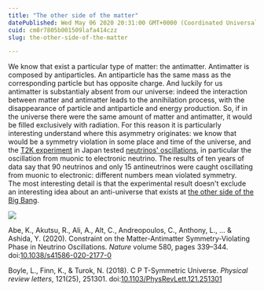 ```yaml
---
title: "The other side of the matter"
datePublished: Wed May 06 2020 20:31:00 GMT+0000 (Coordinated Universal Time)
cuid: cm8r7805b001509lafa414czz
slug: the-other-side-of-the-matter

---
```



We know that exist a particular type of matter: the antimatter. Antimatter is composed by antiparticles. An antiparticle has the same mass as the corresponding particle but has opposite charge. And luckily for us antimatter is substantialy absent from our universe: indeed the interaction between matter and antimatter leads to the annihilation process, with the disappearance of particle and antiparticle and energy production. So, if in the universe there were the same amount of matter and antimatter, it would be filled exclusively with radiation. For this reason it is particularly interesting understand where this asymmetry originates: we know that would be a symmetry violation in some place and time of the universe, and the [T2K experiment](https://t2k-experiment.org/) in Japan tested [neutrinos' oscillations](http://docmadhattan.fieldofscience.com/2015/10/a-brief-history-of-neutrinos.html), in particular the oscillation from muonic to electronic neutrino. The results of ten years of data say that 90 neutrinos and only 15 antineutrinos were caught oscillating from muonic to electronic: different numbers mean violated symmetry.  
The most interesting detail is that the experimental result doesn't exclude an interesting idea about an anti-universe that exists at [the other side of the Big Bang](https://physicsworld.com/a/our-universe-has-antimatter-partner-on-the-other-side-of-the-big-bang-say-physicists/).

![](https://cdn.hashnode.com/res/hashnode/image/upload/v1743070585007/53f48a02-33f0-4c52-b830-bc86d1578ab9.jpeg)

Abe, K., Akutsu, R., Ali, A., Alt, C., Andreopoulos, C., Anthony, L., ... & Ashida, Y. (2020). Constraint on the Matter-Antimatter Symmetry-Violating Phase in Neutrino Oscillations. _Nature_ volume 580, pages 339–344. doi:[10.1038/s41586-020-2177-0](https://doi.org/10.1038/s41586-020-2177-0)

Boyle, L., Finn, K., & Turok, N. (2018). C P T-Symmetric Universe. _Physical review letters_, 121(25), 251301. doi:[10.1103/PhysRevLett.121.251301](https://doi.org/10.1103/PhysRevLett.121.251301)